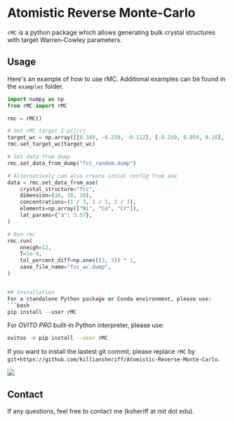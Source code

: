 # Atomistic Reverse Monte-Carlo 
``rMC`` is a python package which allows generating bulk crystal structures with target Warren-Cowley parameters. 

## Usage 
Here's an example of how to use rMC. Additional examples can be found in the ``examples`` folder.  

```python 
import numpy as np
from rMC import rMC

rmc = rMC()

# Set rMC target 1-pij/cj
target_wc = np.array([[0.349, -0.239, -0.112], [-0.239, 0.059, 0.18], [-0.112, 0.18, -0.068]])
rmc.set_target_wc(target_wc)

# Set data from dump
rmc.set_data_from_dump("fcc_random.dump")

# Alternatively can also create intial config from ase
data = rmc.set_data_from_ase(
    crystal_structure="fcc",
    dimension=(10, 10, 10),
    concentrations=(1 / 3, 1 / 3, 1 / 3),
    elements=np.array(["Ni", "Co", "Cr"]),
    lat_params={"a": 3.57},
)

# Run rmc
rmc.run(
    nneigh=12,
    T=1e-9,
    tol_percent_diff=np.ones((3, 3)) * 1,
    save_file_name="fcc_wc.dump",
)


## Installation
For a standalone Python package or Conda environment, please use:
```bash
pip install --user rMC
```

For *OVITO PRO* built-in Python interpreter, please use:
```bash
ovitos -m pip install --user rMC
```

If you want to install the lastest git commit, please replace ``rMC`` by ``git+https://github.com/killiansheriff/Atomistic-Reverse-Monte-Carlo``.

![](media/ovito_pro_desktop.png)

## Contact
If any questions, feel free to contact me (ksheriff at mit dot edu).



```
